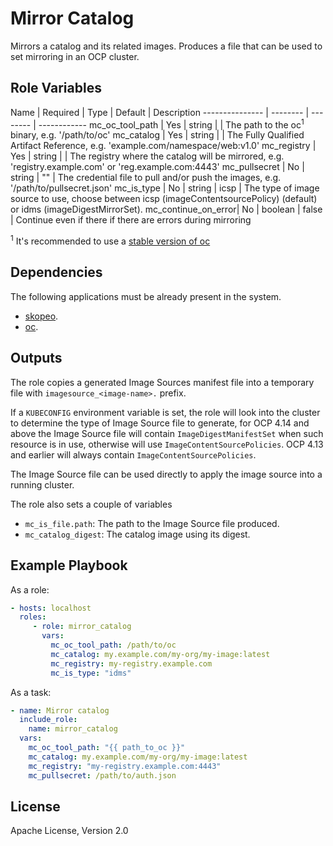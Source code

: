 # Mirror Catalog

Mirrors a catalog and its related images. Produces a file that can be used to set mirroring in an OCP cluster.

## Role Variables

Name            | Required | Type     | Default | Description
--------------- | -------- | -------- | ------------
mc_oc_tool_path | Yes      | string   |         | The path to the oc<sup>1</sup> binary, e.g. '/path/to/oc'
mc_catalog      | Yes      | string   |         | The Fully Qualified Artifact Reference, e.g. 'example.com/namespace/web:v1.0'
mc_registry     | Yes      | string   |         | The registry where the catalog will be mirrored, e.g. 'registry.example.com' or 'reg.example.com:4443'
mc_pullsecret   | No       | string   | ""      | The credential file to pull and/or push the images, e.g. '/path/to/pullsecret.json'
mc_is_type      | No       | string   | icsp    | The type of image source to use, choose between icsp (imageContentsourcePolicy) (default) or idms (imageDigestMirrorSet).
mc_continue_on_error|  No  | boolean  | false   | Continue even if there if there are errors during mirroring

<sup>1</sup> It's recommended to use a [stable version of oc](https://mirror.openshift.com/pub/openshift-v4/x86_64/clients/ocp/stable/)

## Dependencies

The following applications must be already present in the system.

- [skopeo](https://github.com/containers/skopeo/blob/main/install.md).
- [oc](https://docs.openshift.com/container-platform/latest/cli_reference/openshift_cli/getting-started-cli.html).

## Outputs

The role copies a generated Image Sources manifest file into a temporary file with `imagesource_<image-name>.` prefix.

If a `KUBECONFIG` environment variable is set, the role will look into the cluster to determine the type of Image Source file to generate, for OCP 4.14 and above the Image Source file will contain `ImageDigestManifestSet` when such resource is in use, otherwise will use `ImageContentSourcePolicies`. OCP 4.13 and earlier will always contain `ImageContentSourcePolicies`.

The Image Source file can be used directly to apply the image source into a running cluster.

The role also sets a couple of variables

- `mc_is_file.path`: The path to the Image Source file produced.
- `mc_catalog_digest`: The catalog image using its digest.

## Example Playbook

As a role:

```yaml
- hosts: localhost
  roles:
     - role: mirror_catalog
       vars:
         mc_oc_tool_path: /path/to/oc
         mc_catalog: my.example.com/my-org/my-image:latest
         mc_registry: my-registry.example.com
         mc_is_type: "idms"
```

As a task:

```yaml
- name: Mirror catalog
  include_role:
    name: mirror_catalog
  vars:
    mc_oc_tool_path: "{{ path_to_oc }}"
    mc_catalog: my.example.com/my-org/my-image:latest
    mc_registry: "my-registry.example.com:4443"
    mc_pullsecret: /path/to/auth.json
```

## License

Apache License, Version 2.0
